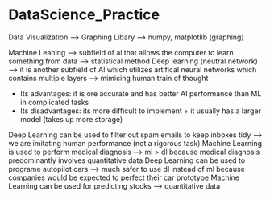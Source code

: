 # DataScience_Practice


Data Visualization --> Graphing
Libary --> numpy, matplotlib (graphing)

 Machine Leaning --> subfield of ai that allows the computer to learn something from data --> statistical method
 Deep learning (neutral network) --> it is another subfield of AI which utilizes artifical neural networks which contains multiple layers --> mimicing human train of thought
- Its advantages: it is ore accurate and has better AI performance than ML in complicated tasks
- Its disadvantages: its more difficult to implement + it usually has a larger model (takes up more storage)

Deep Learning can be used to filter out spam emails to keep inboxes tidy --> we are imitating human performance (not a rigorous task)
Machine Learning is used to perform medical diagnosis --> ml > dl because medical diagnosis predominantly involves quantitative data
Deep Learning can be used to programe autopilot cars --> much safer to use dl instead of ml because companies would be expected to perfect their car prototype
Machine Learning can be used for predicting stocks --> quantitative data
